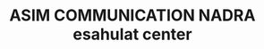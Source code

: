 ---
title: "ASIM COMMUNICATION NADRA esahulat center"
url: /karachi/asim-communication-nadra-esahulat-center/
shop: shop
---